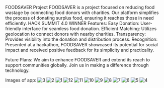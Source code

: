 FOODSAVER Project
FOODSAVER is a project focused on reducing food wastage by connecting food donors with charities. Our platform simplifies the process of donating surplus food, ensuring it reaches those in need efficiently.
HACK SUMMIT 4.0 WINNER
Features:
Easy Donation: User-friendly interface for seamless food donation.
Efficient Matching: Utilizes geolocation to connect donors with nearby charities.
Transparency: Provides visibility into the donation and distribution process.
Recognition:
Presented at a hackathon, FOODSAVER showcased its potential for social impact and received positive feedback for its simplicity and practicality.


Future Plans:
We aim to enhance FOODSAVER and extend its reach to support communities globally. Join us in making a difference through technology.

Images of app:
![3](https://github.com/samruddhi-27/FoodSaver/assets/103360783/2288b8c4-5467-404b-aa17-4f3b8c63c387)
![2](https://github.com/samruddhi-27/FoodSaver/assets/103360783/343bc6fb-1ef9-44c7-973c-d0b80ff3a882)
![1](https://github.com/samruddhi-27/FoodSaver/assets/103360783/10a1b1ae-0635-4392-b03f-fecb136e1394)
![12](https://github.com/samruddhi-27/FoodSaver/assets/103360783/ea0c47e6-9fc6-40c0-8dab-455595a6d1be)
![11](https://github.com/samruddhi-27/FoodSaver/assets/103360783/727476d7-24ad-42f9-b412-a4dc97d288f9)
![10](https://github.com/samruddhi-27/FoodSaver/assets/103360783/1aadf9a7-d4da-4bb7-a070-4b065dc94dad)
![9](https://github.com/samruddhi-27/FoodSaver/assets/103360783/0fd7c463-0988-4fdd-a2e2-eef1a6a1e4ae)
![8](https://github.com/samruddhi-27/FoodSaver/assets/103360783/762e2f8b-00c2-4a3e-a190-e26a1e3eae50)
![7](https://github.com/samruddhi-27/FoodSaver/assets/103360783/4fa7b3b5-b34a-4aad-b33c-de9ee313106e)
![6](https://github.com/samruddhi-27/FoodSaver/assets/103360783/71b761ef-24c0-4f8e-878f-18958ec6c8de)
![5](https://github.com/samruddhi-27/FoodSaver/assets/103360783/de2a4569-b13f-44d0-9c76-ffd71ad788e4)
![4](https://github.com/samruddhi-27/FoodSaver/assets/103360783/f6da37d8-36ec-4566-adab-6cbf0d85a451)
